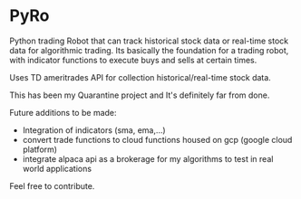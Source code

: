 # PyRo

Python trading Robot that can track historical stock data or real-time stock data for algorithmic trading.
Its basically the foundation for a trading robot, with indicator functions to execute buys and sells at certain times.

Uses TD ameritrades API for collection historical/real-time stock data.

This has been my Quarantine project and It's definitely far from done.

Future additions to be made:
- Integration of indicators (sma, ema,...)
- convert trade functions to cloud functions housed on gcp (google cloud platform)
- integrate alpaca api as a brokerage for my algorithms to test in real world applications


Feel free to contribute.
